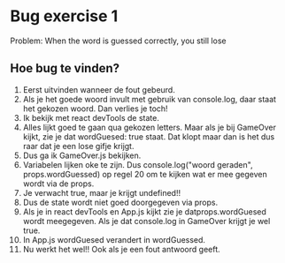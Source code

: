 # Bug exercise 1

Problem: When the word is guessed correctly, you still lose

## Hoe bug te vinden?

1. Eerst uitvinden wanneer de fout gebeurd.
2. Als je het goede woord invult met gebruik van console.log, daar staat het gekozen woord. Dan verlies je toch!
3. Ik bekijk met react devTools de state.
4. Alles lijkt goed te gaan qua gekozen letters. Maar als je bij GameOver kijkt, zie je dat wordGuesed: true staat. Dat klopt maar dan is het dus raar dat je een lose gifje krijgt.
5. Dus ga ik GameOver.js bekijken.
6. Variabelen lijken oke te zijn. Dus console.log("woord geraden", props.wordGuessed) op regel 20 om te kijken wat er mee gegeven wordt via de props.
7. Je verwacht true, maar je krijgt undefined!!
8. Dus de state wordt niet goed doorgegeven via props.
9. Als je in react devTools en App.js kijkt zie je datprops.wordGuesed wordt meegegeven. Als je dat console.log in GameOver krijgt je wel true.
10. In App.js wordGuesed verandert in wordGuessed.
11. Nu werkt het wel!! Ook als je een fout antwoord geeft.
